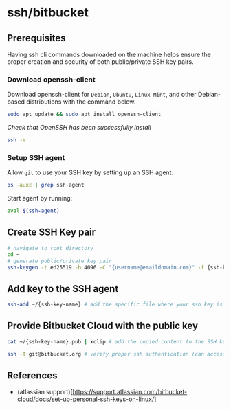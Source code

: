 # ssh/bitbucket

## Prerequisites
Having ssh cli commands downloaded on the machine helps ensure the proper creation and security of both public/private SSH key pairs. 

### Download openssh-client
Download openssh-client for `Debian`, `Ubuntu`, `Linux Mint`, and other Debian-based distributions with the command below.

```bash
sudo apt update && sudo apt install openssh-client
```

_Check that OpenSSH has been successfully install_
```bash
ssh -V
```

### Setup SSH agent
Allow `git` to use your SSH key by setting up an SSH agent.

```bash
ps -auxc | grep ssh-agent
```

Start agent by running:

```bash
eval $(ssh-agent)
```

## Create SSH Key pair

```bash
# navigate to root directory
cd ~
# generate public/private key pair
ssh-keygen -t ed25519 -b 4096 -C "{username@emaildomain.com}" -f {ssh-key-name}
```

## Add key to the SSH agent

```bash 
ssh-add ~/{ssh-key-name} # add the specific file where your ssh key is located
```

## Provide Bitbucket Cloud with the public key

```bash
cat ~/{ssh-key-name}.pub | xclip # add the copied content to the SSH keys panel within your Personal Bitbucket settings.

ssh -T git@bitbucket.org # verify proper ssh authentication (can access Bitbucket using git)
```


## References

- (atlassian support)[https://support.atlassian.com/bitbucket-cloud/docs/set-up-personal-ssh-keys-on-linux/]